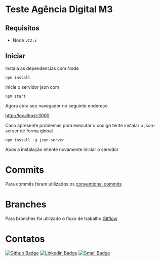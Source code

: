 # Teste Agência Digital M3

## Requisitos

- Node `v12.x`

## Iniciar

Instala as dependencias com Node

```
npm install
```

Inicie o servidor json com

```
npm start
```

Agora abra seu navegador no seguinte endereço

[http://localhost:3000](http://localhost:3000)

Caso apresente problemas para executar o codigo tente instalar o
json-server de forma global

```
npm install -g json-server
```

Apos a instalação intente novamente iniciar o servidor

# Commits

Para commits foram utilizados os [conventional commits](https://www.conventionalcommits.org/en/v1.0.0/)

# Branches

Para branches foi utilizado o fluxo de trabalho [Gitflow](https://www.atlassian.com/br/git/tutorials/comparing-workflows/gitflow-workflow)

# Contatos

[![Github Badge](https://img.shields.io/badge/-Github-000?style=flat-square&logo=Github&logoColor=white&link=https://github.com/fagnerpsantos)](https://github.com/EzioMora)
[![Linkedin Badge](https://img.shields.io/badge/-LinkedIn-blue?style=flat-square&logo=Linkedin&logoColor=white&link=https://www.linkedin.com/in/fagnerpsantos/)](https://www.linkedin.com/in/ezio-enrique-mora-nieves-a64939124/)
[![Gmail Badge](https://img.shields.io/badge/Gmail-D14836?style=for-the-badge&logo=gmail&logoColor=white)](https://img.shields.io/badge/Gmail-D14836?style=for-the-badge&logo=gmail&logoColor=white)
